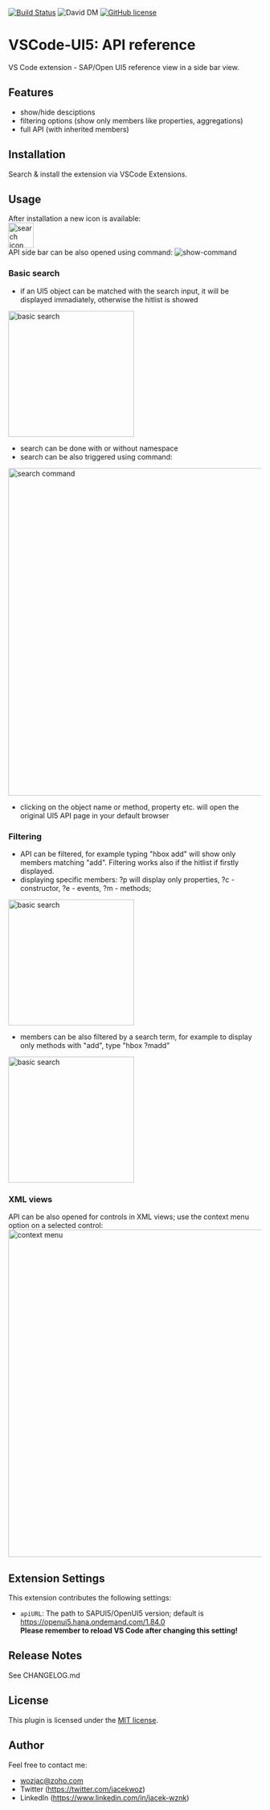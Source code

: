 [![Build Status](https://travis-ci.com/wozjac/vscode-ui5-api-reference.svg?branch=main)](https://travis-ci.com/wozjac/vscode-ui5-api-reference)
![David DM](https://david-dm.org/wozjac/vscode-ui5-api-reference.svg)
[![GitHub license](https://img.shields.io/github/license/wozjac/vscode-ui5-api-reference)](https://github.com/wozjac/vscode-ui5-api-reference/blob/main/LICENSE)

# VSCode-UI5: API reference 
VS Code extension - SAP/Open UI5 reference view in a side bar view.

## Features
- show/hide desciptions
- filtering options (show only members like properties, aggregations)
- full API (with inherited members)

## Installation
Search & install the extension via VSCode Extensions.

## Usage
After installation a new icon is available:  
<img src="https://publicrepo.vipserv.org/images/vscode-api/icon-sidebar.png" alt="search icon" width="50px"/>  
API side bar can be also opened using command:
![show-command](https://publicrepo.vipserv.org/images/vscode-api/show-command.png)


### Basic search
- if an UI5 object can be matched with the search input, it will be displayed immadiately, otherwise the hitlist is showed
<img src="https://publicrepo.vipserv.org/images/vscode-api/basic-search.gif" alt="basic search" width="250px"/>

- search can be done with or without namespace
- search can be also triggered using command:
<img src="https://publicrepo.vipserv.org/images/vscode-api/search-command.gif" alt="search command" width="650px"/>

- clicking on the object name or method, property etc. will open the original UI5 API page in your default browser

### Filtering
- API can be filtered, for example typing "hbox add" will show only members matching "add". Filtering works also if the hitlist if firstly displayed.
- displaying specific members: ?p will display only properties, ?c - constructor, ?e - events, ?m - methods; 
<img src="https://publicrepo.vipserv.org/images/vscode-api/search-members1.gif" alt="basic search" width="250px"/>

- members can be also filtered by a search term, for example to display only methods with "add", type "hbox ?madd" 
<img src="https://publicrepo.vipserv.org/images/vscode-api/search-members2.gif" alt="basic search" width="250px"/>

### XML views
API can be also opened for controls in XML views; use the context menu option on a selected control:
<img src="https://publicrepo.vipserv.org/images/vscode-api/context.gif" alt="context menu" width="650px"/>

## Extension Settings
This extension contributes the following settings:

* `apiURL`: The path to SAPUI5/OpenUI5 version; default is https://openui5.hana.ondemand.com/1.84.0  
**Please remember to reload VS Code after changing this setting!**

## Release Notes
See CHANGELOG.md

## License
This plugin is licensed under the [MIT license](http://opensource.org/licenses/MIT).

## Author
Feel free to contact me:  
- wozjac@zoho.com 
- Twitter (https://twitter.com/jacekwoz)  
- LinkedIn (https://www.linkedin.com/in/jacek-wznk)
